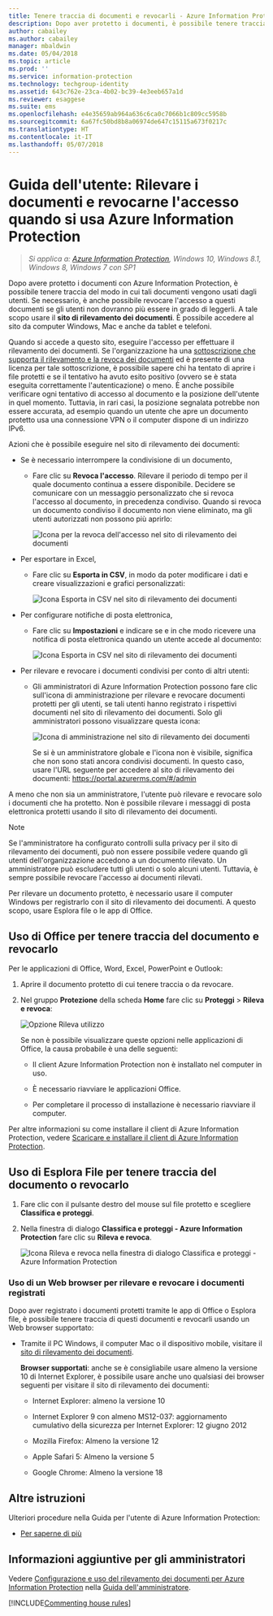 ```yaml
---
title: Tenere traccia di documenti e revocarli - Azure Information Protection
description: Dopo aver protetto i documenti, è possibile tenere traccia del modo in cui tali documenti vengono usati dagli utenti. Se necessario, è anche possibile revocare l'accesso a questi documenti se gli utenti non dovranno più essere in grado di leggerli.
author: cabailey
ms.author: cabailey
manager: mbaldwin
ms.date: 05/04/2018
ms.topic: article
ms.prod: ''
ms.service: information-protection
ms.technology: techgroup-identity
ms.assetid: 643c762e-23ca-4b02-bc39-4e3eeb657a1d
ms.reviewer: esaggese
ms.suite: ems
ms.openlocfilehash: e4e35659ab964a636c6ca0c7066b1c809cc5958b
ms.sourcegitcommit: 6a67fc50bd8b8a06974de647c15115a673f0217c
ms.translationtype: HT
ms.contentlocale: it-IT
ms.lasthandoff: 05/07/2018
---
```

# <a name="user-guide-track-and-revoke-your-documents-when-you-use-azure-information-protection"></a>Guida dell'utente: Rilevare i documenti e revocarne l'accesso quando si usa Azure Information Protection

>*Si applica a: [Azure Information Protection](https://azure.microsoft.com/pricing/details/information-protection), Windows 10, Windows 8.1, Windows 8, Windows 7 con SP1*

Dopo avere protetto i documenti con Azure Information Protection, è possibile tenere traccia del modo in cui tali documenti vengono usati dagli utenti. Se necessario, è anche possibile revocare l'accesso a questi documenti se gli utenti non dovranno più essere in grado di leggerli. A tale scopo usare il **sito di rilevamento dei documenti**. È possibile accedere al sito da computer Windows, Mac e anche da tablet e telefoni.

Quando si accede a questo sito, eseguire l'accesso per effettuare il rilevamento dei documenti. Se l'organizzazione ha una [sottoscrizione che supporta il rilevamento e la revoca dei documenti](https://www.microsoft.com/cloud-platform/azure-information-protection-features) ed è presente di una licenza per tale sottoscrizione, è possibile sapere chi ha tentato di aprire i file protetti e se il tentativo ha avuto esito positivo (ovvero se è stata eseguita correttamente l'autenticazione) o meno. È anche possibile verificare ogni tentativo di accesso al documento e la posizione dell'utente in quel momento. Tuttavia, in rari casi, la posizione segnalata potrebbe non essere accurata, ad esempio quando un utente che apre un documento protetto usa una connessione VPN o il computer dispone di un indirizzo IPv6.

Azioni che è possibile eseguire nel sito di rilevamento dei documenti:

- Se è necessario interrompere la condivisione di un documento, 
    
    - Fare clic su **Revoca l'accesso**. Rilevare il periodo di tempo per il quale documento continua a essere disponibile. Decidere se comunicare con un messaggio personalizzato che si revoca l'accesso al documento, in precedenza condiviso. Quando si revoca un documento condiviso il documento non viene eliminato, ma gli utenti autorizzati non possono più aprirlo:
        
        ![Icona per la revoca dell'accesso nel sito di rilevamento dei documenti](../media/tracking-site-revoke-access-icon.png)
        
- Per esportare in Excel, 
    
    - Fare clic su **Esporta in CSV**, in modo da poter modificare i dati e creare visualizzazioni e grafici personalizzati:
         
        ![Icona Esporta in CSV nel sito di rilevamento dei documenti](../media/tracking-site-export-icon.png)
         
- Per configurare notifiche di posta elettronica, 
     
    - Fare clic su **Impostazioni** e indicare se e in che modo ricevere una notifica di posta elettronica quando un utente accede al documento:
        
        ![Icona Esporta in CSV nel sito di rilevamento dei documenti](../media/tracking-site-settings-email.png)

- Per rilevare e revocare i documenti condivisi per conto di altri utenti:
    
    - Gli amministratori di Azure Information Protection possono fare clic sull'icona di amministrazione per rilevare e revocare documenti protetti per gli utenti, se tali utenti hanno registrato i rispettivi documenti nel sito di rilevamento dei documenti. Solo gli amministratori possono visualizzare questa icona:
        
        ![Icona di amministrazione nel sito di rilevamento dei documenti](../media/tracking-site-admin-icon.png)
        
        Se si è un amministratore globale e l'icona non è visibile, significa che non sono stati ancora condivisi documenti. In questo caso, usare l'URL seguente per accedere al sito di rilevamento dei documenti: https://portal.azurerms.com/#/admin

A meno che non sia un amministratore, l'utente può rilevare e revocare solo i documenti che ha protetto. Non è possibile rilevare i messaggi di posta elettronica protetti usando il sito di rilevamento dei documenti.

> [!NOTE] 
> Se l'amministratore ha configurato controlli sulla privacy per il sito di rilevamento dei documenti, può non essere possibile vedere quando gli utenti dell'organizzazione accedono a un documento rilevato. Un amministratore può escludere tutti gli utenti o solo alcuni utenti. Tuttavia, è sempre possibile revocare l'accesso ai documenti rilevati.

Per rilevare un documento protetto, è necessario usare il computer Windows per registrarlo con il sito di rilevamento dei documenti. A questo scopo, usare Esplora file o le app di Office.

## <a name="using-office-to-track-or-revoke-the-document"></a>Uso di Office per tenere traccia del documento e revocarlo

Per le applicazioni di Office, Word, Excel, PowerPoint e Outlook: 

1. Aprire il documento protetto di cui tenere traccia o da revocare.

2. Nel gruppo **Protezione** della scheda **Home** fare clic su **Proteggi** > **Rileva e revoca**:

    ![Opzione Rileva utilizzo](../media/track-usage-callout.png)
    
    Se non è possibile visualizzare queste opzioni nelle applicazioni di Office, la causa probabile è una delle seguenti:
    
    - Il client Azure Information Protection non è installato nel computer in uso.
    
    - È necessario riavviare le applicazioni Office.
    
    - Per completare il processo di installazione è necessario riavviare il computer.
    
Per altre informazioni su come installare il client di Azure Information Protection, vedere [Scaricare e installare il client di Azure Information Protection](install-client-app.md).

## <a name="using-file-explorer-to-track-or-revoke-the-document"></a>Uso di Esplora File per tenere traccia del documento o revocarlo

1. Fare clic con il pulsante destro del mouse sul file protetto e scegliere **Classifica e proteggi**.

2. Nella finestra di dialogo **Classifica e proteggi - Azure Information Protection** fare clic su **Rileva e revoca**.

    ![Icona Rileva e revoca nella finestra di dialogo Classifica e proteggi - Azure Information Protection](../media/track-and-revoke.png)


### <a name="using-a-web-browser-to-track-and-revoke-documents-that-you-have-registered"></a>Uso di un Web browser per rilevare e revocare i documenti registrati

Dopo aver registrato i documenti protetti tramite le app di Office o Esplora file, è possibile tenere traccia di questi documenti e revocarli usando un Web browser supportato:

- Tramite il PC Windows, il computer Mac o il dispositivo mobile, visitare il [sito di rilevamento dei documenti](https://go.microsoft.com/fwlink/?LinkId=529562).

    **Browser supportati**: anche se è consigliabile usare almeno la versione 10 di Internet Explorer, è possibile usare anche uno qualsiasi dei browser seguenti per visitare il sito di rilevamento dei documenti:

    - Internet Explorer: almeno la versione 10

    - Internet Explorer 9 con almeno MS12-037: aggiornamento cumulativo della sicurezza per Internet Explorer: 12 giugno 2012

    - Mozilla Firefox: Almeno la versione  12

    - Apple Safari 5: Almeno la versione  5

    - Google Chrome: Almeno la versione  18


## <a name="other-instructions"></a>Altre istruzioni
Ulteriori procedure nella Guida per l'utente di Azure Information Protection:

- [Per saperne di più](client-user-guide.md#what-do-you-want-to-do)

## <a name="additional-information-for-administrators"></a>Informazioni aggiuntive per gli amministratori    
Vedere [Configurazione e uso del rilevamento dei documenti per Azure Information Protection](client-admin-guide-document-tracking.md) nella [Guida dell'amministratore](client-admin-guide.md).

[!INCLUDE[Commenting house rules](../includes/houserules.md)]